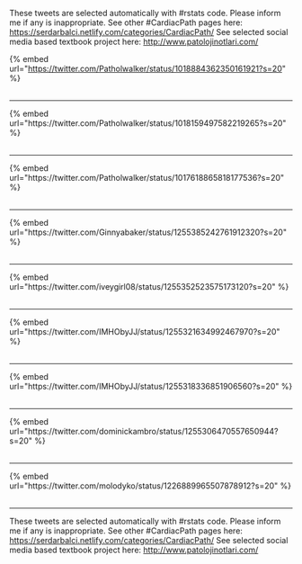 

These tweets are selected automatically with #rstats code. Please inform me if any is inappropriate.
See other #CardiacPath pages here: https://serdarbalci.netlify.com/categories/CardiacPath/ 
See selected social media based textbook project here: http://www.patolojinotlari.com/

{% embed url="https://twitter.com/Patholwalker/status/1018884362350161921?s=20" %}<br>
<br>
<hr>
{% embed url="https://twitter.com/Patholwalker/status/1018159497582219265?s=20" %}<br>
<br>
<hr>
{% embed url="https://twitter.com/Patholwalker/status/1017618865818177536?s=20" %}<br>
<br>
<hr>
{% embed url="https://twitter.com/Ginnyabaker/status/1255385242761912320?s=20" %}<br>
<br>
<hr>
{% embed url="https://twitter.com/iveygirl08/status/1255352523575173120?s=20" %}<br>
<br>
<hr>
{% embed url="https://twitter.com/IMHObyJJ/status/1255321634992467970?s=20" %}<br>
<br>
<hr>
{% embed url="https://twitter.com/IMHObyJJ/status/1255318336851906560?s=20" %}<br>
<br>
<hr>
{% embed url="https://twitter.com/dominickambro/status/1255306470557650944?s=20" %}<br>
<br>
<hr>
{% embed url="https://twitter.com/molodyko/status/1226889965507878912?s=20" %}<br>
<br>
<hr>


These tweets are selected automatically with #rstats code. Please inform me if any is inappropriate.
See other #CardiacPath pages here: https://serdarbalci.netlify.com/categories/CardiacPath/ 
See selected social media based textbook project here: http://www.patolojinotlari.com/
